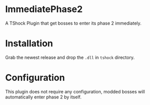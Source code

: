 # ImmediatePhase2
A TShock Plugin that get bosses to enter its phase 2 immediately.

# Installation
Grab the newest release and drop the `.dll` in `tshock` directory.

# Configuration
This plugin does not require any configuration, modded bosses will automatically enter phase 2 by itself.
